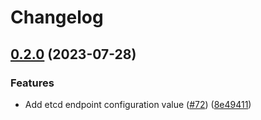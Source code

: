 # Changelog

## [0.2.0](https://github.com/carbynestack/carbynestack/compare/sdk-v0.1.0...sdk-v0.2.0) (2023-07-28)


### Features

* Add etcd endpoint configuration value ([#72](https://github.com/carbynestack/carbynestack/issues/72)) ([8e49411](https://github.com/carbynestack/carbynestack/commit/8e494110b5bb564018b95294d64b76bfb0d53d7a))
